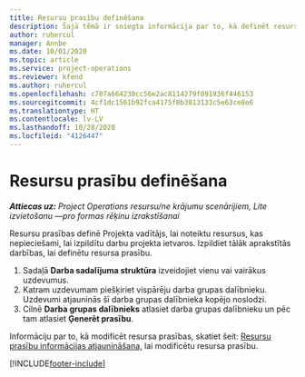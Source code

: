 ```yaml
---
title: Resursu prasību definēšana
description: Šajā tēmā ir sniegta informācija par to, kā definēt resursu prasību informāciju.
author: ruhercul
manager: Annbe
ms.date: 10/01/2020
ms.topic: article
ms.service: project-operations
ms.reviewer: kfend
ms.author: ruhercul
ms.openlocfilehash: c707a664230cc56e2ac8114279f091936f446153
ms.sourcegitcommit: 4cf1dc1561b92fca4175f0b3813133c5e63ce8e6
ms.translationtype: HT
ms.contentlocale: lv-LV
ms.lasthandoff: 10/28/2020
ms.locfileid: "4126447"
---
```

# <a name="define-resource-requirements"></a>Resursu prasību definēšana

_**Attiecas uz:** Project Operations resursu/ne krājumu scenārijiem, Lite izvietošanu —pro formas rēķinu izrakstīšanai_

Resursu prasības definē Projekta vadītājs, lai noteiktu resursus, kas nepieciešami, lai izpildītu darbu projekta ietvaros. Izpildiet tālāk aprakstītās darbības, lai definētu resursa prasību.

1.  Sadaļā **Darba sadalījuma struktūra** izveidojiet vienu vai vairākus uzdevumus.
2.  Katram uzdevumam piešķiriet vispārēju darba grupas dalībnieku. Uzdevumi atjauninās šī darba grupas dalībnieka kopējo noslodzi.
3.  Cilnē **Darba grupas dalībnieks** atlasiet darba grupas dalībnieku un pēc tam atlasiet **Ģenerēt prasību**.

Informāciju par to, kā modificēt resursa prasības, skatiet šeit: [Resursu prasību informācijas atjaunināšana,](define-resource-requirements.md) lai modificētu resursa prasību.

[!INCLUDE[footer-include](../includes/footer-banner.md)]